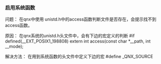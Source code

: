 ### 启用系统函数

问题：
在qnx中使用 unistd.h中的access函数判断文件是否存在，会提示找不到access函数。

原因：
在qnx系统的unistd.h头文件中，会有下边的宏定义的判断
#if defined(__EXT_POSIX1_198808)
extern int access(const char *__path, int __mode);

解决方法：
在用到系统函数的头文件中定义下边的宏
#define _QNX_SOURCE 
